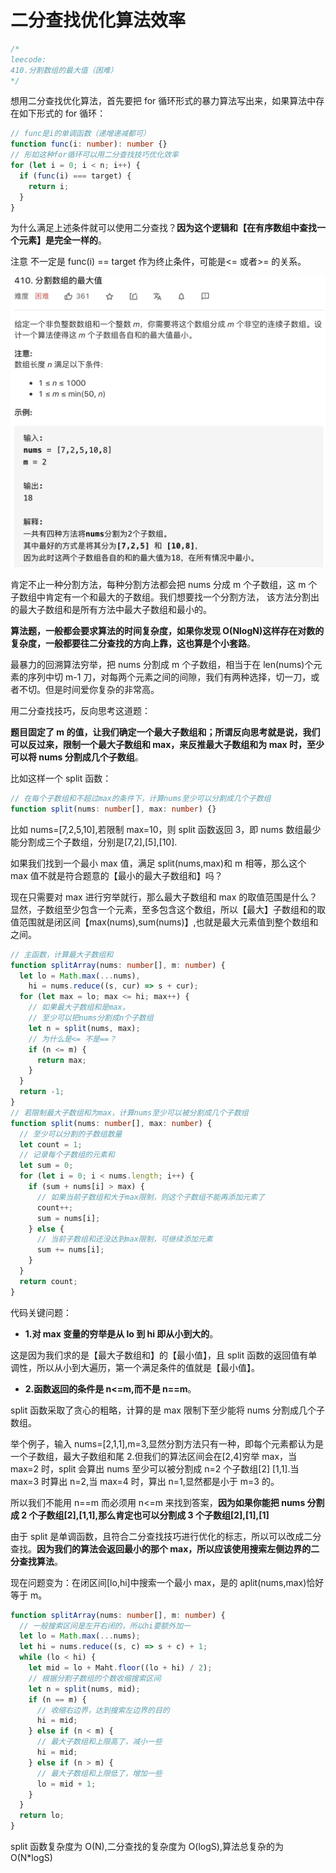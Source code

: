 # 二分查找优化算法效率

```typescript
/*
leecode:
410.分割数组的最大值（困难）
*/
```

想用二分查找优化算法，首先要把 for 循环形式的暴力算法写出来，如果算法中存在如下形式的 for 循环：

```typescript
// func是i的单调函数（递增递减都可）
function func(i: number): number {}
// 形如这种for循环可以用二分查找技巧优化效率
for (let i = 0; i < n; i++) {
  if (func(i) === target) {
    return i;
  }
}
```

为什么满足上述条件就可以使用二分查找？**因为这个逻辑和【在有序数组中查找一个元素】是完全一样的**。

注意 不一定是 func(i) == target 作为终止条件，可能是<= 或者>= 的关系。

![二分查找优化算法效率1](../../../../resource/blogs/images/algorithm/二分查找优化算法效率1.png)

肯定不止一种分割方法，每种分割方法都会把 nums 分成 m 个子数组，这 m 个子数组中肯定有一个和最大的子数组。我们想要找一个分割方法， 该方法分割出的最大子数组和是所有方法中最大子数组和最小的。

**算法题，一般都会要求算法的时间复杂度，如果你发现 O(NlogN)这样存在对数的复杂度，一般都要往二分查找的方向上靠，这也算是个小套路**。

最暴力的回溯算法穷举，把 nums 分割成 m 个子数组，相当于在 len(nums)个元素的序列中切 m-1 刀，对每两个元素之间的间隙，我们有两种选择，切一刀，或者不切。但是时间爱你复杂的非常高。

用二分查找技巧，反向思考这道题：

**题目固定了 m 的值，让我们确定一个最大子数组和；所谓反向思考就是说，我们可以反过来，限制一个最大子数组和 max，来反推最大子数组和为 max 时，至少可以将 nums 分割成几个子数组**。

比如这样一个 split 函数：

```typescript
// 在每个子数组和不超过max的条件下，计算nums至少可以分割成几个子数组
function split(nums: number[], max: number) {}
```

比如 nums=[7,2,5,10],若限制 max=10，则 split 函数返回 3，即 nums 数组最少能分割成三个子数组，分别是[7,2],[5],[10].

如果我们找到一个最小 max 值，满足 split(nums,max)和 m 相等，那么这个 max 值不就是符合题意的【最小的最大子数组和】吗？

现在只需要对 max 进行穷举就行，那么最大子数组和 max 的取值范围是什么？显然，子数组至少包含一个元素，至多包含这个数组，所以【最大】子数组和的取值范围就是闭区间【max(nums),sum(nums)】,也就是最大元素值到整个数组和之间。

```typescript
// 主函数，计算最大子数组和
function splitArray(nums: number[], m: number) {
  let lo = Math.max(...nums),
    hi = nums.reduce((s, cur) => s + cur);
  for (let max = lo; max <= hi; max++) {
    // 如果最大子数组和是max，
    // 至少可以把nums分割成n个子数组
    let n = split(nums, max);
    // 为什么是<= 不是==？
    if (n <= m) {
      return max;
    }
  }
  return -1;
}
// 若限制最大子数组和为max，计算nums至少可以被分割成几个子数组
function split(nums: number[], max: number) {
  // 至少可以分割的子数组数量
  let count = 1;
  // 记录每个子数组的元素和
  let sum = 0;
  for (let i = 0; i < nums.length; i++) {
    if (sum + nums[i] > max) {
      // 如果当前子数组和大于max限制，则这个子数组不能再添加元素了
      count++;
      sum = nums[i];
    } else {
      // 当前子数组和还没达到max限制，可继续添加元素
      sum += nums[i];
    }
  }
  return count;
}
```

代码关键问题：

- **1.对 max 变量的穷举是从 lo 到 hi 即从小到大的**。

这是因为我们求的是【最大子数组和】的【最小值】，且 split 函数的返回值有单调性，所以从小到大遍历，第一个满足条件的值就是【最小值】。

- **2.函数返回的条件是 n<=m,而不是 n==m**。

split 函数采取了贪心的粗略，计算的是 max 限制下至少能将 nums 分割成几个子数组。

举个例子，输入 nums=[2,1,1],m=3,显然分割方法只有一种，即每个元素都认为是一个子数组，最大子数组和尾 2.但我们的算法区间会在[2,4]穷举 max，当 max=2 时，split 会算出 nums 至少可以被分割成 n=2 个子数组[2] [1,1].当 max=3 时算出 n=2,当 max=4 时，算出 n=1,显然都是小于 m=3 的。

所以我们不能用 n==m 而必须用 n<=m 来找到答案，**因为如果你能把 nums 分割成 2 个子数组[2],[1,1],那么肯定也可以分割成 3 个子数组[2],[1],[1]**

由于 split 是单调函数，且符合二分查找技巧进行优化的标志，所以可以改成二分查找。**因为我们的算法会返回最小的那个 max，所以应该使用搜索左侧边界的二分查找算法**。

现在问题变为：在闭区间[lo,hi]中搜索一个最小 max，是的 aplit(nums,max)恰好等于 m。

```typescript
function splitArray(nums: number[], m: number) {
  // 一般搜索区间是左开右闭的，所以hi要额外加一
  let lo = Math.max(...nums);
  let hi = nums.reduce((s, c) => s + c) + 1;
  while (lo < hi) {
    let mid = lo + Maht.floor((lo + hi) / 2);
    // 根据分割子数组的个数收缩搜索区间
    let n = split(nums, mid);
    if (n == m) {
      // 收缩右边界，达到搜索左边界的目的
      hi = mid;
    } else if (n < m) {
      // 最大子数组和上限高了，减小一些
      hi = mid;
    } else if (n > m) {
      // 最大子数组和上限低了，增加一些
      lo = mid + 1;
    }
  }
  return lo;
}
```

split 函数复杂度为 O(N),二分查找的复杂度为 O(logS),算法总复杂的为 O(N\*logS)
